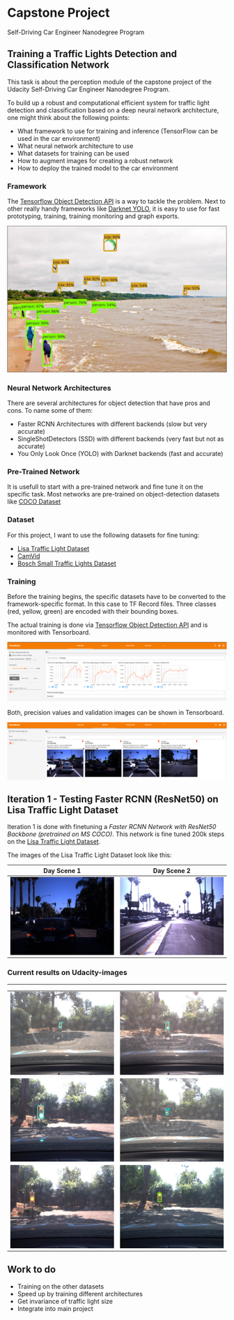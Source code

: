 # Capstone Project
Self-Driving Car Engineer Nanodegree Program

[//]: # (Image References)
[image1]: ./training_trafficlight_sg/training_monitoring.png "moni1"
[image2]: ./training_trafficlight_sg/training_monitoring2.png "moni2"

[image3]: ./training_trafficlight_sg/detection1.jpg "detect1"
[image4]: ./training_trafficlight_sg/detection1b.jpg "detect2"
[image5]: ./training_trafficlight_sg/detection1c.jpg "detect3"
[image6]: ./training_trafficlight_sg/detection2.jpg "detect4"
[image7]: ./training_trafficlight_sg/detection2b.jpg "detect5"
[image8]: ./training_trafficlight_sg/detection3.jpg "detect6"

[image9]: ./training_trafficlight_sg/daySequence1.jpg "orig_modality1"
[image10]: ./training_trafficlight_sg/daySequence1b.jpg "orig_modality2"

[image11]: https://github.com/tensorflow/models/blob/master/research/object_detection/g3doc/img/kites_detections_output.jpg "tensorflow_object"


## Training a Traffic Lights Detection and Classification Network

This task is about the perception module of the capstone project of the Udacity Self-Driving Car Engineer Nanodegree Program.

To build up a robust and computational efficient system for traffic light detection and classification based on a deep neural network architecture, one might think about the following points:

- What framework to use for training and inference (TensorFlow can be used in the car environment)
- What neural network architecture to use
- What datasets for training can be used
- How to augment images for creating a robust network
- How to deploy the trained model to the car environment


### Framework

The [Tensorflow Object Detection API](https://github.com/tensorflow/models/tree/master/research/object_detection) is a way to tackle the problem. Next to other really handy frameworks like [Darknet YOLO](https://pjreddie.com/darknet/yolo/), it is easy to use for fast prototyping, training, training monitoring and graph exports.

![detectionAPI][image11]

### Neural Network Architectures

There are several architectures for object detection that have pros and cons. To name some of them:

- Faster RCNN Architectures with different backends (slow but very accurate)
- SingleShotDetectors (SSD) with different backends (very fast but not as accurate)
- You Only Look Once (YOLO) with Darknet backends (fast and accurate)


### Pre-Trained Network

It is usefull to start with a pre-trained network and fine tune it on the specific task. Most networks are pre-trained on object-detection datasets like [COCO Dataset](http://cocodataset.org/#home) 


### Dataset

For this project, I want to use the following datasets for fine tuning:
- [Lisa Traffic Light Dataset](https://www.kaggle.com/mbornoe/lisa-traffic-light-dataset/home)
- [CamVid](http://mi.eng.cam.ac.uk/research/projects/VideoRec/CamVid/)
- [Bosch Small Traffic Lights Dataset](https://hci.iwr.uni-heidelberg.de/node/6132)


### Training

Before the training begins, the specific datasets have to be converted to the framework-specific format. In this case to TF Record files. Three classes (red, yellow, green) are encoded with their bounding boxes.

The actual training is done via [Tensorflow Object Detection API](https://github.com/tensorflow/models/tree/master/research/object_detection) and is monitored with Tensorboard.

![monitor1][image1]

Both, precision values and validation images can be shown in Tensorboard.

![monitor2][image2]




## Iteration 1 - Testing Faster RCNN (ResNet50) on Lisa Traffic Light Dataset

Iteration 1 is done with finetuning a *Faster RCNN Network with ResNet50 Backbone (pretrained on MS COCO)*. This network is fine tuned 200k steps on the [Lisa Traffic Light Dataset](https://www.kaggle.com/mbornoe/lisa-traffic-light-dataset/home).

The images of the Lisa Traffic Light Dataset look like this:

| Day Scene 1 | Day Scene 2 |
:-:|:-:
![orig_1][image9]|![orig_2][image10]



### Current results on Udacity-images
---

| | |
:-:|:-:
![detection1][image3]|![detection2][image4]
![detection3][image5]|![detection4][image6]
![detection5][image7]|![detection6][image8]


## Work to do

- Training on the other datasets
- Speed up by training different architectures
- Get invariance of traffic light size
- Integrate into main project



